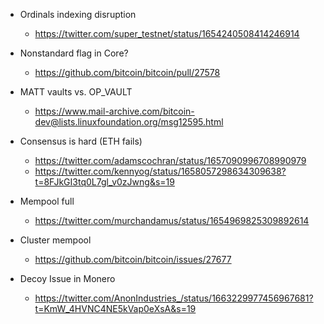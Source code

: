 
- Ordinals indexing disruption
  - <https://twitter.com/super_testnet/status/1654240508414246914>

- Nonstandard flag in Core?
  - <https://github.com/bitcoin/bitcoin/pull/27578>

- MATT vaults vs. OP_VAULT
  - <https://www.mail-archive.com/bitcoin-dev@lists.linuxfoundation.org/msg12595.html>

- Consensus is hard (ETH fails)
  - <https://twitter.com/adamscochran/status/1657090996708990979>
  - <https://twitter.com/kennyog/status/1658057298634309638?t=8FJkGI3tq0L7gl_v0zJwng&s=19>

- Mempool full
  - <https://twitter.com/murchandamus/status/1654969825309892614>

- Cluster mempool
  - <https://github.com/bitcoin/bitcoin/issues/27677>

- Decoy Issue in Monero
  - <https://twitter.com/AnonIndustries_/status/1663229977456967681?t=KmW_4HVNC4NE5kVap0eXsA&s=19>
